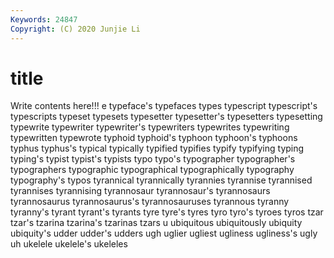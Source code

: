 ```yaml
---
Keywords: 24847
Copyright: (C) 2020 Junjie Li
---
```


# title

Write contents here!!!
e 
typeface's 
typefaces 
types 
typescript 
typescript's 
typescripts 
typeset 
typesets
typesetter 
typesetter's 
typesetters 
typesetting 
typewrite 
typewriter 
typewriter's 
typewriters 
typewrites 
typewriting
typewritten 
typewrote 
typhoid 
typhoid's 
typhoon 
typhoon's 
typhoons 
typhus 
typhus's 
typical
typically 
typified 
typifies 
typify 
typifying 
typing 
typing's 
typist 
typist's 
typists
typo 
typo's 
typographer 
typographer's 
typographers 
typographic 
typographical 
typographically 
typography 
typography's
typos 
tyrannical 
tyrannically 
tyrannies 
tyrannise 
tyrannised 
tyrannises 
tyrannising 
tyrannosaur 
tyrannosaur's
tyrannosaurs 
tyrannosaurus 
tyrannosaurus's 
tyrannosauruses 
tyrannous 
tyranny 
tyranny's 
tyrant 
tyrant's 
tyrants
tyre 
tyre's 
tyres 
tyro 
tyro's 
tyroes 
tyros 
tzar 
tzar's 
tzarina
tzarina's 
tzarinas 
tzars 
u 
ubiquitous 
ubiquitously 
ubiquity 
ubiquity's 
udder 
udder's
udders 
ugh 
uglier 
ugliest 
ugliness 
ugliness's 
ugly 
uh 
ukelele 
ukelele's
ukeleles 
